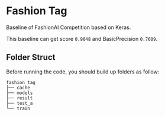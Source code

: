 # Fashion Tag

Baseline of FashionAI Competition based on Keras.

This baseline can get score `0.9048` and BasicPrecision `0.7609`.

## Folder Struct

Before running the code, you should build up folders as follow:

```
fashion_tag
├── cache
├── models
├── result
├── test_a
└── train
```
